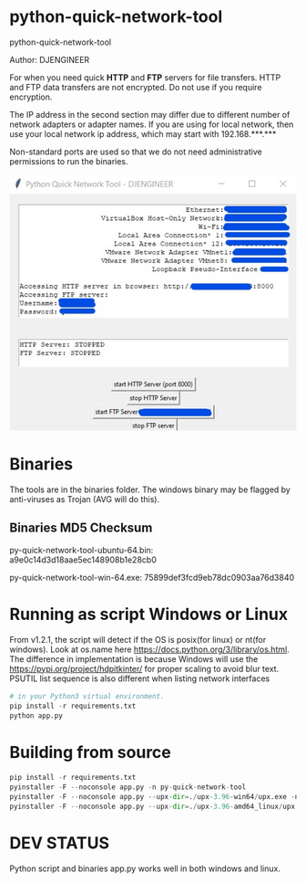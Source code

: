 # python-quick-network-tool
python-quick-network-tool

Author: DJENGINEER

For when you need quick **HTTP** and **FTP** servers for file transfers. HTTP and FTP data transfers are not encrypted. Do not use if you require encryption.

The IP address in the second section may differ due to different number of network adapters or adapter names. If you are using for local network, then use your local network ip address, which may start with 192.168.\*\*\*.\*\*\*

Non-standard ports are used so that we do not need administrative permissions to run the binaries.

![python quick network tool](https://github.com/djengineer/python-quick-network-tool/blob/main/screenshot.jpg?raw=true)



# Binaries
The tools are in the binaries folder. The windows binary may be flagged by anti-viruses as Trojan (AVG will do this). 

## Binaries MD5 Checksum
py-quick-network-tool-ubuntu-64.bin: a9e0c14d3d18aae5ec148908b1e28cb0

py-quick-network-tool-win-64.exe: 75899def3fcd9eb78dc0903aa76d3840


# Running as script Windows or Linux

From v1.2.1, the script will detect if the OS is posix(for linux) or nt(for windows). Look at os.name here https://docs.python.org/3/library/os.html.
The difference in implementation is because Windows will use the https://pypi.org/project/hdpitkinter/ for proper scaling to avoid blur text. PSUTIL list sequence is also different when listing network interfaces

```python
# in your Python3 virtual environment.
pip install -r requirements.txt
python app.py

```

# Building from source
```python
pip install -r requirements.txt
pyinstaller -F --noconsole app.py -n py-quick-network-tool
pyinstaller -F --noconsole app.py --upx-dir=./upx-3.96-win64/upx.exe -n py-quick-network-tool
pyinstaller -F --noconsole app.py --upx-dir=./upx-3.96-amd64_linux/upx -n py-quick-network-tool

```



# DEV STATUS

Python script and binaries app.py works well in both windows and linux.




